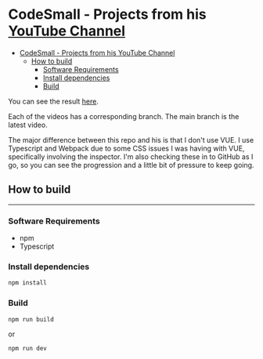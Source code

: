 # CodeSmall - Projects from his [YouTube Channel](https://www.youtube.com/@CodeSmall)

- [CodeSmall - Projects from his YouTube Channel](#codesmall---projects-from-his-youtube-channel)
  - [How to build](#how-to-build)
    - [Software Requirements](#software-requirements)
    - [Install dependencies](#install-dependencies)
    - [Build](#build)

You can see the result [here](https://corysia.github.io/code-small).

Each of the videos has a corresponding branch. The main branch is the latest video.

The major difference between this repo and his is that I don't use VUE. I use Typescript and Webpack due to some CSS issues I was having with VUE, specifically involving the inspector.  I'm also checking these in to GitHub as I go, so you can see the progression and a little bit of pressure to keep going.

## How to build

---

### Software Requirements

- npm
- Typescript

### Install dependencies

```bash
npm install
```

### Build

```bash
npm run build
```

or

```bash
npm run dev
```
